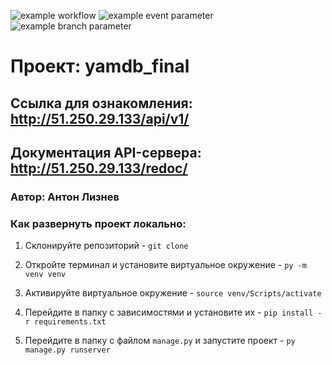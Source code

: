 ![example workflow](https://github.com/Mortjke/yamdb_final/actions/workflows/yamdb_workflow.yml/badge.svg)
![example event parameter](https://github.com/Mortjke/yamdb_final/actions/workflows/yamdb_workflow.yml/badge.svg?event=push)
![example branch parameter](https://github.com/Mortjke/yamdb_final/actions/workflows/yamdb_workflow.yml/badge.svg?branch=feature-1)

# Проект: yamdb_final

## Cсылка для ознакомления: http://51.250.29.133/api/v1/

## Документация API-сервера: http://51.250.29.133/redoc/

### Автор: Антон Лизнев

### Как развернуть проект локально:

1. Склонируйте репозиторий - ```git clone```

2. Откройте терминал и установите виртуальное окружение - ```py -m venv venv```

3. Активируйте виртуальное окружение - ```source venv/Scripts/activate```

4. Перейдите в папку с зависимостями и установите их - ```pip install -r requirements.txt```

5. Перейдите в папку с файлом ```manage.py``` и запустите проект - ```py manage.py runserver```





